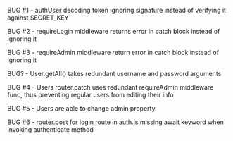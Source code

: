 BUG #1 - authUser decoding token ignoring signature instead of verifying it against SECRET_KEY

BUG #2 - requireLogin middleware returns error in catch block instead of ignoring it

BUG #3 - requireAdmin middleware return error in catch block instead of ignoring it

BUG? - User.getAll() takes redundant username and password arguments

BUG #4 - Users router.patch uses redundant requireAdmin middleware func, thus preventing regular users from editing their info

BUG #5 - Users are able to change admin property

BUG #6 - router.post for login route in auth.js missing await keyword when invoking authenticate method